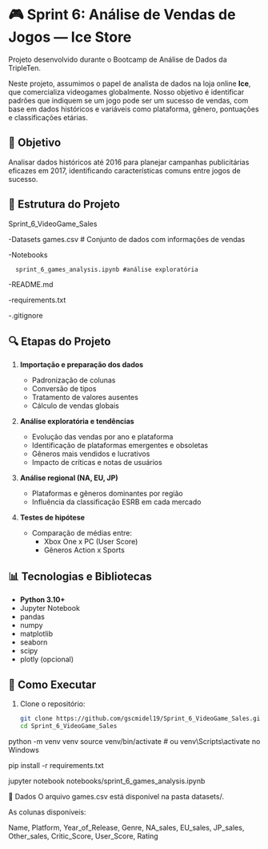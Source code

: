 # 🎮 Sprint 6: Análise de Vendas de Jogos — Ice Store

Projeto desenvolvido durante o Bootcamp de Análise de Dados da TripleTen.

Neste projeto, assumimos o papel de analista de dados na loja online **Ice**, que comercializa videogames globalmente. Nosso objetivo é identificar padrões que indiquem se um jogo pode ser um sucesso de vendas, com base em dados históricos e variáveis como plataforma, gênero, pontuações e classificações etárias.

## 🧠 Objetivo

Analisar dados históricos até 2016 para planejar campanhas publicitárias eficazes em 2017, identificando características comuns entre jogos de sucesso.

## 📁 Estrutura do Projeto
Sprint_6_VideoGame_Sales

-Datasets
      games.csv # Conjunto de dados com informações de vendas

-Notebooks

      sprint_6_games_analysis.ipynb #análise exploratória

-README.md

-requirements.txt

-.gitignore


## 🔍 Etapas do Projeto

1. **Importação e preparação dos dados**  
   - Padronização de colunas  
   - Conversão de tipos  
   - Tratamento de valores ausentes  
   - Cálculo de vendas globais

2. **Análise exploratória e tendências**
   - Evolução das vendas por ano e plataforma  
   - Identificação de plataformas emergentes e obsoletas  
   - Gêneros mais vendidos e lucrativos  
   - Impacto de críticas e notas de usuários

3. **Análise regional (NA, EU, JP)**
   - Plataformas e gêneros dominantes por região  
   - Influência da classificação ESRB em cada mercado

4. **Testes de hipótese**
   - Comparação de médias entre:
     - Xbox One x PC (User Score)
     - Gêneros Action x Sports

## 📊 Tecnologias e Bibliotecas

- **Python 3.10+**
- Jupyter Notebook
- pandas
- numpy
- matplotlib
- seaborn
- scipy
- plotly (opcional)

## 🧪 Como Executar

1. Clone o repositório:
   ```bash
   git clone https://github.com/gscmidel19/Sprint_6_VideoGame_Sales.git
   cd Sprint_6_VideoGame_Sales

python -m venv venv
source venv/bin/activate  # ou venv\Scripts\activate no Windows

pip install -r requirements.txt

jupyter notebook notebooks/sprint_6_games_analysis.ipynb

📝 Dados
O arquivo games.csv está disponível na pasta datasets/.

As colunas disponíveis:


Name, Platform, Year_of_Release, Genre, NA_sales, EU_sales, JP_sales, Other_sales, Critic_Score, User_Score, Rating
